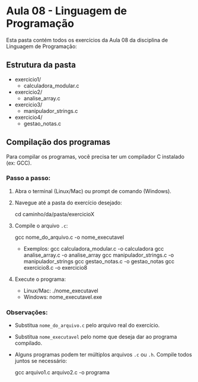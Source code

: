 # Aula 08 - Linguagem de Programação

Esta pasta contém todos os exercícios da Aula 08 da disciplina de Linguagem de Programação:
## Estrutura da pasta

- exercicio1/
  - calculadora_modular.c
- exercicio2/
  - analise_array.c
- exercicio3/
  - manipulador_strings.c
- exercicio4/
  - gestao_notas.c


## Compilação dos programas

Para compilar os programas, você precisa ter um compilador C instalado (ex: GCC).

### Passo a passo:

1. Abra o terminal (Linux/Mac) ou prompt de comando (Windows).
2. Navegue até a pasta do exercício desejado:

   cd caminho/da/pasta/exercicioX

3. Compile o arquivo `.c`:

   gcc nome_do_arquivo.c -o nome_executavel

   - Exemplos:
     gcc calculadora_modular.c -o calculadora
     gcc analise_array.c -o analise_array
     gcc manipulador_strings.c -o manipulador_strings
     gcc gestao_notas.c -o gestao_notas
     gcc exercicio8.c -o exercicio8

4. Execute o programa:

   - Linux/Mac:
     ./nome_executavel
   - Windows:
     nome_executavel.exe

### Observações:

- Substitua `nome_do_arquivo.c` pelo arquivo real do exercício.
- Substitua `nome_executavel` pelo nome que deseja dar ao programa compilado.
- Alguns programas podem ter múltiplos arquivos `.c` ou `.h`. Compile todos juntos se necessário:

   gcc arquivo1.c arquivo2.c -o programa



